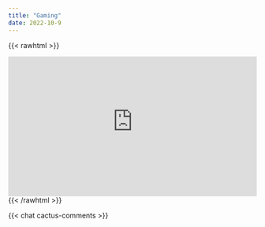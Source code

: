 ```yaml
---
title: "Gaming"
date: 2022-10-9
---
```


{{< rawhtml >}}
<div style="position: relative; padding-top: 56.25%;"><iframe src="https://customer-nqr1cy6xpbbv13gu.cloudflarestream.com/817583bd076706ef81bc485f7dd4ec58/iframe" style="border: none; position: absolute; top: 0; left: 0; height: 100%; width: 100%;" allow="accelerometer; gyroscope; autoplay; encrypted-media; picture-in-picture;" allowfullscreen="true"></iframe></div>
{{< /rawhtml >}}

{{< chat cactus-comments >}}
